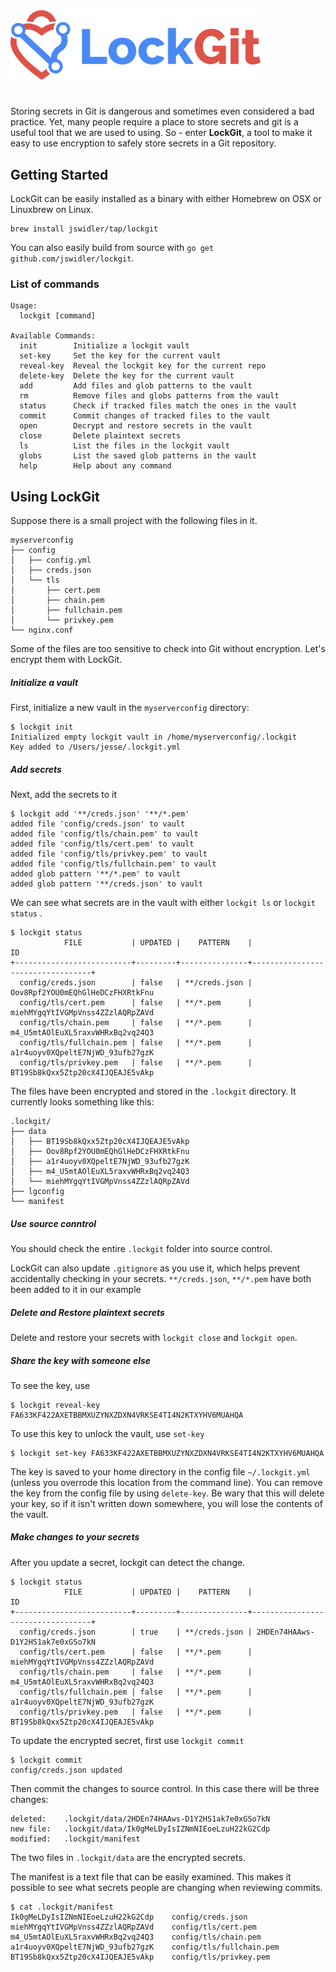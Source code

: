 <img src="./images/lockgit.png" alt="LockGit" width="400px">

# 

Storing secrets in Git is dangerous and sometimes even considered a bad practice.
Yet, many people require a place to store secrets and git is a useful tool that we
are used to using. So - enter __LockGit__, a tool to make it easy to use encryption
to safely store secrets in a Git repository.

## Getting Started

LockGit can be easily installed as a binary with either Homebrew on OSX or Linuxbrew
on Linux.

```
brew install jswidler/tap/lockgit
```

You can also easily build from source with `go get github.com/jswidler/lockgit`.

### List of commands

```
Usage:
  lockgit [command]

Available Commands:
  init        Initialize a lockgit vault
  set-key     Set the key for the current vault
  reveal-key  Reveal the lockgit key for the current repo
  delete-key  Delete the key for the current vault
  add         Add files and glob patterns to the vault
  rm          Remove files and globs patterns from the vault
  status      Check if tracked files match the ones in the vault
  commit      Commit changes of tracked files to the vault
  open        Decrypt and restore secrets in the vault
  close       Delete plaintext secrets
  ls          List the files in the lockgit vault
  globs       List the saved glob patterns in the vault
  help        Help about any command
```


## Using LockGit

Suppose there is a small project with the following files in it.  

```
myserverconfig
├── config
│   ├── config.yml
│   ├── creds.json
│   └── tls
│       ├── cert.pem
│       ├── chain.pem
│       ├── fullchain.pem
│       └── privkey.pem
└── nginx.conf
```
 
Some of the files are too sensitive to check into Git without encryption. Let's encrypt them with LockGit.
 

##### Initialize a vault
First, initialize a new vault in the `myserverconfig` directory:
 
```
$ lockgit init
Initialized empty lockgit vault in /home/myserverconfig/.lockgit
Key added to /Users/jesse/.lockgit.yml
```

##### Add secrets
Next, add the secrets to it

```
$ lockgit add '**/creds.json' '**/*.pem'
added file 'config/creds.json' to vault
added file 'config/tls/chain.pem' to vault
added file 'config/tls/cert.pem' to vault
added file 'config/tls/privkey.pem' to vault
added file 'config/tls/fullchain.pem' to vault
added glob pattern '**/*.pem' to vault
added glob pattern '**/creds.json' to vault
```
We can see what secrets are in the vault with either `lockgit ls` or `lockgit status` .

```
$ lockgit status
            FILE           | UPDATED |    PATTERN    |                ID
+--------------------------+---------+---------------+----------------------------------+
  config/creds.json        | false   | **/creds.json | Oov8Rpf2YOU0mEQhGlHeDCzFHXRtkFnu
  config/tls/cert.pem      | false   | **/*.pem      | miehMYgqYtIVGMpVnss4ZZzlAQRpZAVd
  config/tls/chain.pem     | false   | **/*.pem      | m4_U5mtAOlEuXL5raxvWHRxBq2vq24Q3
  config/tls/fullchain.pem | false   | **/*.pem      | a1r4uoyv0XQpeltE7NjWD_93ufb27gzK
  config/tls/privkey.pem   | false   | **/*.pem      | BT19Sb8kQxx5Ztp20cX4IJQEAJE5vAkp
```


The files have been encrypted and stored in the `.lockgit` directory.  It currently looks
something like this:

```
.lockgit/
├── data
│   ├── BT19Sb8kQxx5Ztp20cX4IJQEAJE5vAkp
│   ├── Oov8Rpf2YOU0mEQhGlHeDCzFHXRtkFnu
│   ├── a1r4uoyv0XQpeltE7NjWD_93ufb27gzK
│   ├── m4_U5mtAOlEuXL5raxvWHRxBq2vq24Q3
│   └── miehMYgqYtIVGMpVnss4ZZzlAQRpZAVd
├── lgconfig
└── manifest
``` 

##### Use source conntrol
You should check the entire `.lockgit` folder into source control.  

LockGit can also update `.gitignore` as you use it, which helps prevent accidentally checking in your secrets.  `**/creds.json`, `**/*.pem` have both been added to it in our example

##### Delete and Restore plaintext secrets
Delete and restore your secrets with `lockgit close` and `lockgit open`.

##### Share the key with someone else
To see the key, use 
```
$ lockgit reveal-key
FA633KF422AXETBBMXUZYNXZDXN4VRKSE4TI4N2KTXYHV6MUAHQA
```  

To use this key to unlock the vault, use `set-key`

```
$ lockgit set-key FA633KF422AXETBBMXUZYNXZDXN4VRKSE4TI4N2KTXYHV6MUAHQA
```

The key is saved to your home directory in the config file `~/.lockgit.yml` (unless you
overrode this location from the command line).  You can remove the key from the config
file by using `delete-key`.  Be wary that this will delete your key, so if it isn't written
down somewhere, you will lose the contents of the vault.


##### Make changes to your secrets
After you update a secret, lockgit can detect the change.

```
$ lockgit status
            FILE           | UPDATED |    PATTERN    |                ID
+--------------------------+---------+---------------+----------------------------------+
  config/creds.json        | true    | **/creds.json | 2HDEn74HAAws-D1Y2HS1ak7e0xGSo7kN
  config/tls/cert.pem      | false   | **/*.pem      | miehMYgqYtIVGMpVnss4ZZzlAQRpZAVd
  config/tls/chain.pem     | false   | **/*.pem      | m4_U5mtAOlEuXL5raxvWHRxBq2vq24Q3
  config/tls/fullchain.pem | false   | **/*.pem      | a1r4uoyv0XQpeltE7NjWD_93ufb27gzK
  config/tls/privkey.pem   | false   | **/*.pem      | BT19Sb8kQxx5Ztp20cX4IJQEAJE5vAkp
```

To update the encrypted secret, first use `lockgit commit`

```
$ lockgit commit
config/creds.json updated
```

Then commit the changes to source control.  In this case there will be three changes:

```
deleted:    .lockgit/data/2HDEn74HAAws-D1Y2HS1ak7e0xGSo7kN
new file:   .lockgit/data/Ik0gMeLDyIsIZNmNIEoeLzuH22kG2Cdp
modified:   .lockgit/manifest
```

The two files in `.lockgit/data` are the encrypted secrets.

The manifest is a text file that can be easily examined.  This makes it possible to
see what secrets people are changing when reviewing commits.

```
$ cat .lockgit/manifest
Ik0gMeLDyIsIZNmNIEoeLzuH22kG2Cdp	config/creds.json
miehMYgqYtIVGMpVnss4ZZzlAQRpZAVd	config/tls/cert.pem
m4_U5mtAOlEuXL5raxvWHRxBq2vq24Q3	config/tls/chain.pem
a1r4uoyv0XQpeltE7NjWD_93ufb27gzK	config/tls/fullchain.pem
BT19Sb8kQxx5Ztp20cX4IJQEAJE5vAkp	config/tls/privkey.pem
```